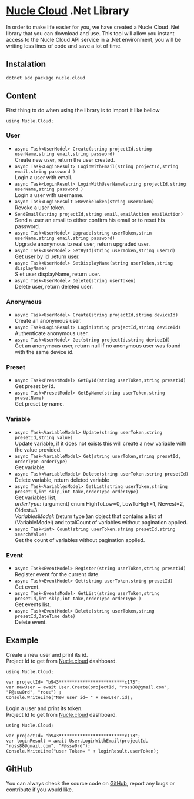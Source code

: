 # [Nucle Cloud](https://nucle.cloud) .Net Library

In order to make life easier for you, we have created a Nucle Cloud .Net library that you can download and use.
This tool will allow you instant access to the Nucle Cloud API service in a .Net environment, you will be writing less lines of code and save a lot of time.

 
## Instalation 

  `dotnet add package nucle.cloud`  


## Content
First thing to do when using the library is to import it like bellow

 `using Nucle.Cloud;`

### User
- `async Task<UserModel> Create(string projectId,string userName,string email,string password)`   
Create new user, return the user created.  
- `async Task<LoginResult> LoginWithEmail(string projectId,string email,string password )`   
Login a user with email.
- `async Task<LoginResult> LoginWithUserName(string projectId,string userName,string password )`   
Login a user with username.
- `async Task<LoginResult >RevokeToken(string userToken)`   
Revoke a user token.
- `SendEmail(string projectId,string email,emailAction emailAction)`    
Send a user an email to either confirm his email or to reset his password.
- `async Task<UserModel> Upgrade(string userToken,strin userName,string email,string password)`  
Upgrade anonymous to real user, return upgraded user.  
- `async Task<UserModel> GetById(string userToken,string userId)`  
Get user by id ,return user.  
- `async Task<UserModel> SetDisplayName(string userToken,string displayName)`  
S et user displayName, return user.    
- `async Task<UserModel> Delete(string userToken)`  
Delete user, return deleted user.  
 

### Anonymous 

 - `async Task<UserModel> Create(string projectId,string deviceId)`  
Create an anonymous user.
 - `async Task<LoginResult> Login(string projectId,string deviceId)`  
Authenticate anonymous user.
 - `async Task<UserModel> Get(string projectId,string deviceId)`  
Get an anonymous user, return null if no anonymous user was found with the same device id.  


### Preset
 - `async Task<PresetModel> GetById(string userToken,string presetId)`  
Get preset by id.  
 - `async Task<PresetModel> GetByName(string userToken,string presetName)`  
Get preset by name.  

### Variable

- `async Task<VariableModel> Update(string userToken,string presetId,string value)`  
 Update variable, if it does not exists this will create a new variable with the value provided.  
- `async Task<VariableModel> Get(string userToken,string presetId, orderType orderType)`  
 Get variable.    
- `async Task<VariableModel> Delete(string userToken,string presetId)`  
Delete variable, return deleted variable  
- `async Task<VariablesModel> GetList(string userToken,string presetId,int skip,int take,orderType orderType)`  
 Get variables list,   
 *orderType:* (argument) enum  HighToLow=0, LowToHigh=1, Newest=2, Oldest=3.   
 *VariablesModel:* (return type )an object that contains a list of (VariableModel) and totalCount of variables without pagination applied.   
- `async Task<int> Count(string userToken,string presetId,string searchValue)`  
 Get the count of variables without pagination applied.

### Event

- `async Task<EventModel> Register(string userToken,string presetId)`  
 Register event for the current date.
- `async Task<EventModel> Get(string userToken,string presetId)`  
 Get event.
- `async Task<EventsModel> GetList(string userToken,string presetId,int skip,int take,orderType orderType )`  
 Get events list.
- `async Task<EventModel> Delete(string userToken,string presetId,DateTime date)`  
 Delete event.

## Example

Create a new user and print its id.   
Project Id to get from [Nucle.cloud](https://nucle.cloud) dashboard.   
```
using Nucle.Cloud;

var projectId= "b943*************************c173";
var newUser = await User.Create(projectId, "ross88@gmail.com", "P@ssw0rd", "ross") ;
Console.WriteLine("New user id= " + newUser.id);
```

Login a user and print its token.   
Project Id to get from [Nucle.cloud](https://nucle.cloud) dashboard.   
```
using Nucle.Cloud;

var projectId= "b943*************************c173";
var loginResult = await User.LoginWithEmail(projectId, "ross88@gmail.com", "P@ssw0rd");
Console.WriteLine("user Token= " + loginResult.userToken);
```
## GitHub 

You can always check the source code on [GitHub](https://github.com/nuclecloud/dotnet), report any bugs or contribute if you would like.
